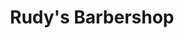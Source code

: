 ---
title: "Rudy's Barbershop"
url: /portland/rudys-barbershop-northwest-13th-avenue/
shop: Friseur
---
